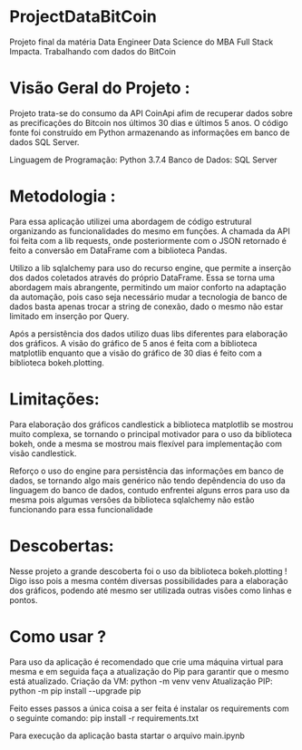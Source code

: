 # ProjectDataBitCoin
Projeto final da matéria Data Engineer Data Science do MBA Full Stack Impacta. Trabalhando com dados do BitCoin

# Visão Geral do Projeto :

Projeto trata-se do consumo da API CoinApi afim de recuperar dados sobre as precificações do Bitcoin nos últimos 30 dias e últimos 5 anos. O código fonte foi construído em Python armazenando as informações em banco de dados SQL Server.

Linguagem de Programação: Python 3.7.4
Banco de Dados: SQL Server

# Metodologia :
Para essa aplicação utilizei uma abordagem de código estrutural organizando as funcionalidades do mesmo em funções. A chamada da API foi feita com a lib requests, onde posteriormente com o JSON retornado é feito a conversão em DataFrame com a biblioteca Pandas. 

Utilizo a lib sqlalchemy para uso do recurso engine, que permite a inserção dos dados coletados através do próprio DataFrame. Essa se torna uma abordagem mais abrangente, permitindo um maior conforto na adaptação da automação, pois caso seja necessário mudar a tecnologia de banco de dados basta apenas trocar a string de conexão, dado o mesmo não estar limitado em inserção por Query. 

Após a persistência dos dados utilizo duas libs diferentes para elaboração dos gráficos. A visão do gráfico de 5 anos é feita com a biblioteca matplotlib enquanto que a visão do gráfico de 30 dias é feito com a biblioteca bokeh.plotting. 

# Limitações:
Para elaboração dos gráficos candlestick a biblioteca matplotlib se mostrou muito complexa, se tornando o principal motivador para o uso da biblioteca bokeh, onde a mesma se mostrou mais flexível para implementação com visão candlestick.

Reforço o uso do engine para persistência das informações em banco de dados, se tornando algo mais genérico não tendo depêndencia do uso da linguagem do banco de dados, contudo enfrentei alguns erros para uso da mesma pois algumas versões da biblioteca sqlalchemy não estão funcionando para essa funcionalidade

# Descobertas:

Nesse projeto a grande descoberta foi o uso da biblioteca bokeh.plotting ! Digo isso pois a mesma contém diversas possibilidades para a elaboração dos gráficos, podendo até mesmo ser utilizada outras visões como linhas e pontos. 

# Como usar ?

Para uso da aplicação é recomendado que crie uma máquina virtual para mesma e em seguida faça a atualização do Pip para garantir que o mesmo está atualizado.
Criação da VM: python -m venv venv 
Atualização PIP: python -m pip install --upgrade pip

Feito esses passos a única coisa a ser feita é instalar os requirements com o seguinte comando:
pip install -r requirements.txt

Para execução da aplicação basta startar o arquivo main.ipynb 
